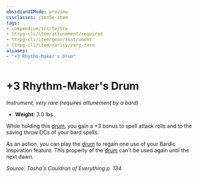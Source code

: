 ```yaml
---
obsidianUIMode: preview
cssclasses: json5e-item
tags:
- compendium/src/5e/tce
- ttrpg-cli/item/attunement/required
- ttrpg-cli/item/gear/instrument
- ttrpg-cli/item/rarity/very-rare
aliases: 
- "+3 Rhythm-Maker's Drum"
---
```

# +3 Rhythm-Maker's Drum
*Instrument, very rare (requires attunement by a bard)*  

- **Weight**: 3.0 lbs.

While holding this [drum](/3-Mechanics/CLI/items/drum.md), you gain a +3 bonus to spell attack rolls and to the saving throw DCs of your bard spells.

As an action, you can play the [drum](/3-Mechanics/CLI/items/drum.md) to regain one use of your Bardic Inspiration feature. This property of the [drum](/3-Mechanics/CLI/items/drum.md) can't be used again until the next dawn.

*Source: Tasha's Cauldron of Everything p. 134*